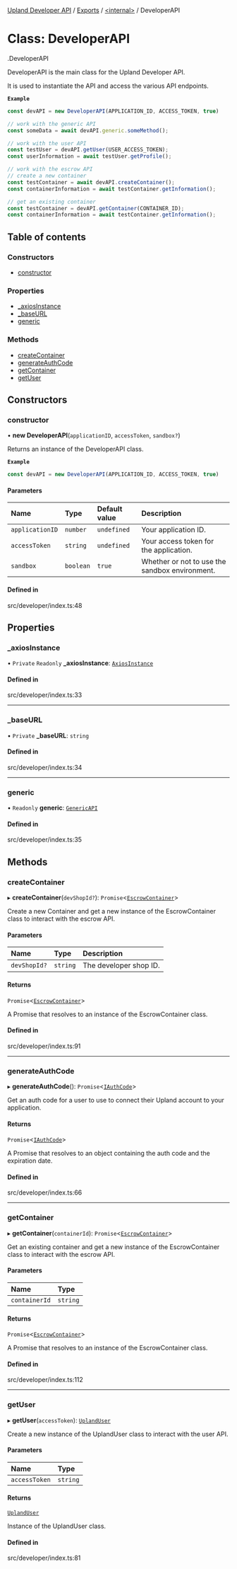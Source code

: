 [Upland Developer API](../README.md) / [Exports](../modules.md) / [<internal\>](../modules/internal_.md) / DeveloperAPI

# Class: DeveloperAPI

[<internal>](../modules/internal_.md).DeveloperAPI

DeveloperAPI is the main class for the Upland Developer API.

It is used to instantiate the API and access the various API endpoints.

**`Example`**

```ts
const devAPI = new DeveloperAPI(APPLICATION_ID, ACCESS_TOKEN, true)

// work with the generic API
const someData = await devAPI.generic.someMethod();

// work with the user API
const testUser = devAPI.getUser(USER_ACCESS_TOKEN);
const userInformation = await testUser.getProfile();

// work with the escrow API
// create a new container
const testContainer = await devAPI.createContainer();
const containerInformation = await testContainer.getInformation();

// get an existing container
const testContainer = devAPI.getContainer(CONTAINER_ID);
const containerInformation = await testContainer.getInformation();
```

## Table of contents

### Constructors

- [constructor](internal_.DeveloperAPI.md#constructor)

### Properties

- [\_axiosInstance](internal_.DeveloperAPI.md#_axiosinstance)
- [\_baseURL](internal_.DeveloperAPI.md#_baseurl)
- [generic](internal_.DeveloperAPI.md#generic)

### Methods

- [createContainer](internal_.DeveloperAPI.md#createcontainer)
- [generateAuthCode](internal_.DeveloperAPI.md#generateauthcode)
- [getContainer](internal_.DeveloperAPI.md#getcontainer)
- [getUser](internal_.DeveloperAPI.md#getuser)

## Constructors

### constructor

• **new DeveloperAPI**(`applicationID`, `accessToken`, `sandbox?`)

Returns an instance of the DeveloperAPI class.

**`Example`**

```ts
const devAPI = new DeveloperAPI(APPLICATION_ID, ACCESS_TOKEN, true)
```

#### Parameters

| Name | Type | Default value | Description |
| :------ | :------ | :------ | :------ |
| `applicationID` | `number` | `undefined` | Your application ID. |
| `accessToken` | `string` | `undefined` | Your access token for the application. |
| `sandbox` | `boolean` | `true` | Whether or not to use the sandbox environment. |

#### Defined in

src/developer/index.ts:48

## Properties

### \_axiosInstance

• `Private` `Readonly` **\_axiosInstance**: [`AxiosInstance`](../interfaces/internal_.AxiosInstance.md)

#### Defined in

src/developer/index.ts:33

___

### \_baseURL

• `Private` **\_baseURL**: `string`

#### Defined in

src/developer/index.ts:34

___

### generic

• `Readonly` **generic**: [`GenericAPI`](internal_.GenericAPI.md)

#### Defined in

src/developer/index.ts:35

## Methods

### createContainer

▸ **createContainer**(`devShopId?`): `Promise`<[`EscrowContainer`](internal_.EscrowContainer.md)\>

Create a new Container and get a new instance of the EscrowContainer class to interact with the escrow API.

#### Parameters

| Name | Type | Description |
| :------ | :------ | :------ |
| `devShopId?` | `string` | The developer shop ID. |

#### Returns

`Promise`<[`EscrowContainer`](internal_.EscrowContainer.md)\>

A Promise that resolves to an instance of the EscrowContainer class.

#### Defined in

src/developer/index.ts:91

___

### generateAuthCode

▸ **generateAuthCode**(): `Promise`<[`IAuthCode`](../interfaces/internal_.IAuthCode.md)\>

Get an auth code for a user to use to connect their Upland account to your application.

#### Returns

`Promise`<[`IAuthCode`](../interfaces/internal_.IAuthCode.md)\>

A Promise that resolves to an object containing the auth code and the expiration date.

#### Defined in

src/developer/index.ts:66

___

### getContainer

▸ **getContainer**(`containerId`): `Promise`<[`EscrowContainer`](internal_.EscrowContainer.md)\>

Get an existing container and get a new instance of the EscrowContainer class to interact with the escrow API.

#### Parameters

| Name | Type |
| :------ | :------ |
| `containerId` | `string` |

#### Returns

`Promise`<[`EscrowContainer`](internal_.EscrowContainer.md)\>

A Promise that resolves to an instance of the EscrowContainer class.

#### Defined in

src/developer/index.ts:112

___

### getUser

▸ **getUser**(`accessToken`): [`UplandUser`](internal_.UplandUser.md)

Create a new instance of the UplandUser class to interact with the user API.

#### Parameters

| Name | Type |
| :------ | :------ |
| `accessToken` | `string` |

#### Returns

[`UplandUser`](internal_.UplandUser.md)

Instance of the UplandUser class.

#### Defined in

src/developer/index.ts:81
